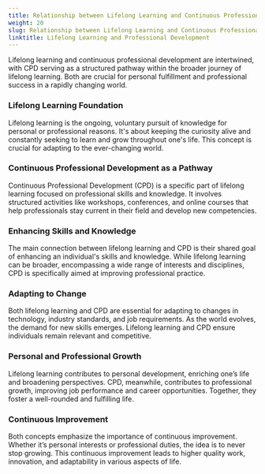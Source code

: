 ```yaml
---
title: Relationship between Lifelong Learning and Continuous Professional Development
weight: 20
slug: Relationship between Lifelong Learning and Continuous Professional Development
linktitle: Lifelong Learning and Professional Development
---
```


Lifelong learning and continuous professional development are intertwined, with CPD serving as a structured pathway within the broader journey of lifelong learning. Both are crucial for personal fulfillment and professional success in a rapidly changing world.

### Lifelong Learning Foundation

Lifelong learning is the ongoing, voluntary pursuit of knowledge for personal or professional reasons. It's about keeping the curiosity alive and constantly seeking to learn and grow throughout one's life. This concept is crucial for adapting to the ever-changing world.

### Continuous Professional Development as a Pathway

Continuous Professional Development (CPD) is a specific part of lifelong learning focused on professional skills and knowledge. It involves structured activities like workshops, conferences, and online courses that help professionals stay current in their field and develop new competencies.

### Enhancing Skills and Knowledge

The main connection between lifelong learning and CPD is their shared goal of enhancing an individual's skills and knowledge. While lifelong learning can be broader, encompassing a wide range of interests and disciplines, CPD is specifically aimed at improving professional practice.

### Adapting to Change

Both lifelong learning and CPD are essential for adapting to changes in technology, industry standards, and job requirements. As the world evolves, the demand for new skills emerges. Lifelong learning and CPD ensure individuals remain relevant and competitive.

### Personal and Professional Growth

Lifelong learning contributes to personal development, enriching one’s life and broadening perspectives. CPD, meanwhile, contributes to professional growth, improving job performance and career opportunities. Together, they foster a well-rounded and fulfilling life.

### Continuous Improvement

Both concepts emphasize the importance of continuous improvement. Whether it’s personal interests or professional duties, the idea is to never stop growing. This continuous improvement leads to higher quality work, innovation, and adaptability in various aspects of life.
